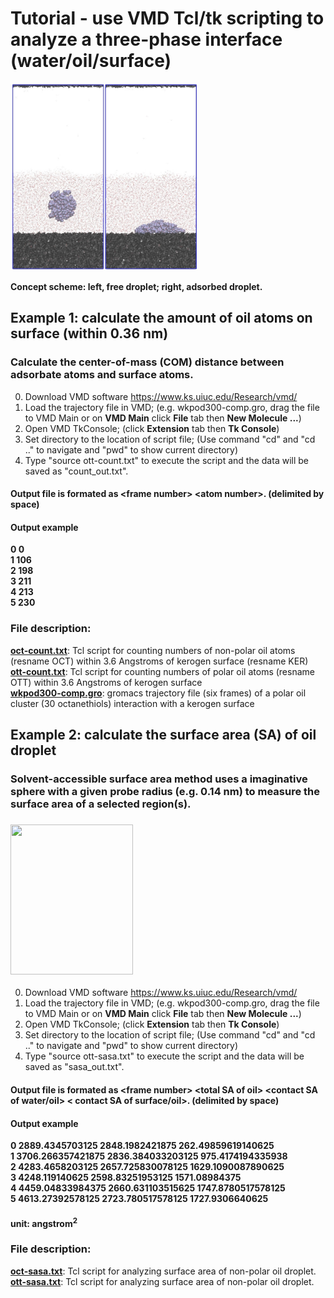 # Tutorial - use VMD Tcl/tk scripting to analyze a three-phase interface (water/oil/surface)
<img src="https://github.com/er1czz/vmd/blob/master/si%20illustration%20ab.jpg?raw=true" height="300" width="300">  

**Concept scheme: left, free droplet; right, adsorbed droplet.**  

## Example 1: calculate the amount of oil atoms on surface (within 0.36 nm)
### Calculate the center-of-mass (COM) distance between adsorbate atoms and surface atoms.
0. Download VMD software https://www.ks.uiuc.edu/Research/vmd/  
1. Load the trajectory file in VMD; (e.g. wkpod300-comp.gro, drag the file to VMD Main or on **VMD Main** click **File** tab then **New Molecule ...**)
2. Open VMD TkConsole; (click **Extension** tab then **Tk Console**)
3. Set directory to the location of script file; (Use command "cd" and "cd .." to navigate and "pwd" to show current directory)
4. Type "source ott-count.txt" to execute the script and the data will be saved as "count_out.txt".  

#### Output file is formated as \<frame number> \<atom number>. (delimited by space)
#### Output example  
**0 0  
1 106  
2 198  
3 211  
4 213  
5 230**  

### File description:   
[**oct-count.txt**](https://er1czz.github.io/vmd/oct-count.txt): Tcl script for counting numbers of non-polar oil atoms (resname OCT) within 3.6 Angstroms of kerogen surface (resname KER)   
[**ott-count.txt**](https://er1czz.github.io/vmd/ott-count.txt): Tcl script for counting numbers of polar oil atoms (resname OTT) within 3.6 Angstroms of kerogen surface   
[**wkpod300-comp.gro**](https://er1czz.github.io/vmd/wkpod300-comp.gro): gromacs trajectory file (six frames) of a polar oil cluster (30 octanethiols) interaction with a kerogen surface

## Example 2: calculate the surface area (SA) of oil droplet
### Solvent-accessible surface area method uses a imaginative sphere with a given probe radius (e.g. 0.14 nm) to measure the surface area of a selected region(s).
### <img src="https://upload.wikimedia.org/wikipedia/commons/thumb/d/d3/Accessible_surface.svg/280px-Accessible_surface.svg.png" height="240" width="196">

0. Download VMD software https://www.ks.uiuc.edu/Research/vmd/  
1. Load the trajectory file in VMD; (e.g. wkpod300-comp.gro, drag the file to VMD Main or on **VMD Main** click **File** tab then **New Molecule ...**)
2. Open VMD TkConsole; (click **Extension** tab then **Tk Console**)
3. Set directory to the location of script file; (Use command "cd" and "cd .." to navigate and "pwd" to show current directory)
4. Type "source ott-sasa.txt" to execute the script and the data will be saved as "sasa_out.txt".  
  
#### Output file is formated as \<frame number> \<total SA of oil> \<contact SA of water/oil> \< contact SA of surface/oil>. (delimited by space)
#### Output example  
**0 2889.4345703125 2848.1982421875 262.49859619140625  
1 3706.266357421875 2836.384033203125 975.4174194335938  
2 4283.4658203125 2657.725830078125 1629.1090087890625  
3 4248.119140625 2598.83251953125 1571.08984375  
4 4459.04833984375 2660.631103515625 1747.8780517578125  
5 4613.27392578125 2723.780517578125 1727.9306640625**
#### unit: angstrom<sup>2</sup>  

### File description:   
[**oct-sasa.txt**](https://er1czz.github.io/vmd/oct-sasa.txt): Tcl script for analyzing surface area of non-polar oil droplet.   
[**ott-sasa.txt**](https://er1czz.github.io/vmd/ott-sasa.txt): Tcl script for analyzing surface area of non-polar oil droplet.
